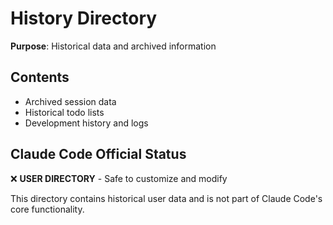 # History Directory

**Purpose**: Historical data and archived information

## Contents

- Archived session data
- Historical todo lists
- Development history and logs

## Claude Code Official Status

❌ **USER DIRECTORY** - Safe to customize and modify

This directory contains historical user data and is not part of Claude Code's core functionality.
